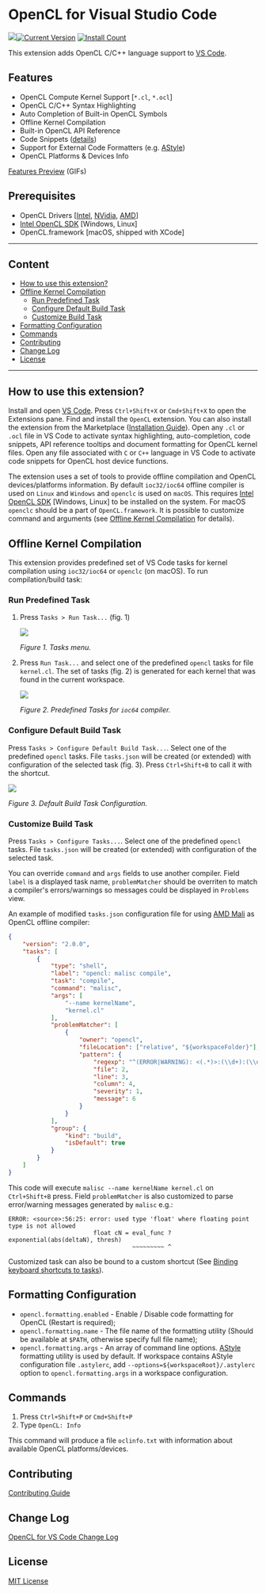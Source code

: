 # OpenCL for Visual Studio Code

![](images/kernel.png)[![Current Version](https://vsmarketplacebadge.apphb.com/version-short/galarius.vscode-opencl.svg)](https://marketplace.visualstudio.com/items?itemName=galarius.vscode-opencl)
[![Install Count](https://vsmarketplacebadge.apphb.com/installs/galarius.vscode-opencl.svg)](https://marketplace.visualstudio.com/items?itemName=galarius.vscode-opencl)

This extension adds OpenCL C/C++ language support to [VS Code](https://code.visualstudio.com).

## Features

* OpenCL Compute Kernel Support [`*.cl`, `*.ocl`]
* OpenCL C/C++ Syntax Highlighting
* Auto Completion of Built-in OpenCL Symbols
* Offline Kernel Compilation
* Built-in OpenCL API Reference
* Code Snippets ([details](https://raw.githubusercontent.com/Galarius/vscode-opencl/master/snippets/code.snippets.progress.md))
* Support for External Code Formatters (e.g. [AStyle](http://astyle.sourceforge.net))
* OpenCL Platforms & Devices Info

[Features Preview](PREVIEW.md) (GIFs)

## Prerequisites

* OpenCL Drivers [[Intel](https://software.intel.com/en-us/articles/opencl-drivers), [NVidia](http://www.nvidia.com/Download/index.aspx), [AMD](http://support.amd.com/en-us/download)]
* [Intel OpenCL SDK](https://software.intel.com/en-us/articles/opencl-drivers) [Windows, Linux]
* OpenCL.framework [macOS, shipped with XCode]

---

## Content

- [How to use this extension?](#how-to-use-this-extension)
- [Offline Kernel Compilation](#offline-kernel-compilation)
    - [Run Predefined Task](#run-predefined-task)
    - [Configure Default Build Task](#configure-default-build-task)
    - [Customize Build Task](#customize-build-task)
- [Formatting Configuration](#formatting-configuration)
- [Commands](#commands)
- [Contributing](#contributing)
- [Change Log](#change-log)
- [License](#license)

---

## How to use this extension?

Install and open [VS Code](https://code.visualstudio.com). Press `Ctrl+Shift+X` or `Cmd+Shift+X` to open the Extensions pane. Find and install the `OpenCL` extension. You can also install the extension from the Marketplace ([Installation Guide](https://github.com/Galarius/vscode-opencl/blob/master/INSTALL.md)). Open any `.cl` or `.ocl` file in VS Code to activate syntax highlighting, auto-completion, code snippets, API reference tooltips and document formatting for OpenCL kernel files. Open any file associated with `C` or `C++` language in VS Code to activate code snippets for OpenCL host device functions.

The extension uses a set of tools to provide offline compilation and OpenCL devices/platforms information. By default `ioc32/ioc64` offline compiler is used on `Linux` and `Windows` and `openclc` is used on `macOS`. This requires [Intel OpenCL SDK](https://software.intel.com/en-us/articles/opencl-drivers) [Windows, Linux] to be installed on the system. For macOS `openclc` should be a part of `OpenCL.framework`. It is possible to customize command and arguments (see [Offline Kernel Compilation](#offline-kernel-compilation) for details).

## Offline Kernel Compilation

This extension provides predefined set of VS Code tasks for kernel compilation using `ioc32/ioc64` or `openclc` (on macOS). To run compilation/build task:

### Run Predefined Task

1. Press `Tasks > Run Task...` (fig. 1)

    ![](images/vscode-opencl-clc-1.png)

    *Figure 1. Tasks menu.*

2. Press `Run Task...` and select one of the predefined `opencl` tasks for file `kernel.cl`. The set of tasks (fig. 2) is generated for each kernel that was found in the current workspace.

    ![](images/vscode-opencl-clc-2.png)

    *Figure 2. Predefined Tasks for `ioc64` compiler.*

### Configure Default Build Task

Press `Tasks > Configure Default Build Task...`. Select one of the predefined `opencl` tasks. File `tasks.json` will be created (or extended) with configuration of the selected task (fig. 3). Press `Ctrl+Shift+B` to call it with the shortcut.

![](images/vscode-opencl-clc-3.png)

*Figure 3. Default Build Task Configuration.*

### Customize Build Task

Press `Tasks > Configure Tasks...`. Select one of the predefined `opencl` tasks. File `tasks.json` will be created (or extended) with configuration of the selected task.

You can override `command` and `args` fields to use another compiler. Field `label` is a displayed task name, `problemMatcher` should be overriten to match a compiler's errors/warnings so messages could be displayed in `Problems` view.

An example of modified `tasks.json` configuration file for using [AMD Mali](https://developer.arm.com/products/software-development-tools/graphics-development-tools/mali-offline-compiler) as OpenCL offline compiler:

```json
{
    "version": "2.0.0",
    "tasks": [
        {
            "type": "shell",
            "label": "opencl: malisc compile",
            "task": "compile",
            "command": "malisc",
            "args": [
                "--name kernelName",
                "kernel.cl"
            ],
            "problemMatcher": [
                {
                    "owner": "opencl",
                    "fileLocation": ["relative", "${workspaceFolder}"],
                    "pattern": {
                        "regexp": "^(ERROR|WARNING): <(.*)>:(\\d+):(\\d+): (error|warning): (.*)$",
                        "file": 2,
                        "line": 3,
                        "column": 4,
                        "severity": 1,
                        "message": 6
                    }
                }
            ],
            "group": {
                "kind": "build",
                "isDefault": true
            }
        }
    ]
}
```

This code will execute `malisc --name kernelName kernel.cl` on `Ctrl+Shift+B` press. Field `problemMatcher` is also customized to parse error/warning messages generated by `malisc` e.g.:

```
ERROR: <source>:56:25: error: used type 'float' where floating point type is not allowed
                        float cN = eval_func ? exponential(abs(deltaN), thresh)
                                   ~~~~~~~~~ ^
```

Customized task can also be bound to a custom shortcut (See [Binding keyboard shortcuts to tasks](https://code.visualstudio.com/Docs/editor/tasks#_binding-keyboard-shortcuts-to-tasks)).

## Formatting Configuration

* `opencl.formatting.enabled` - Enable / Disable code formatting for OpenCL (Restart is required);
* `opencl.formatting.name` - The file name of the formatting utility (Should be available at `$PATH`, otherwise specify full file name);
* `opencl.formatting.args` - An array of command line options.
[AStyle](http://astyle.sourceforge.net) formatting utility is used by default. If workspace contains AStyle configuration file `.astylerc`, add `--options=${workspaceRoot}/.astylerc` option to `opencl.formatting.args` in a workspace configuration.

## Commands

1. Press `Ctrl+Shift+P` or `Cmd+Shift+P`
2. Type `OpenCL: Info`

This command will produce a file `oclinfo.txt` with information about available OpenCL platforms/devices.

## Contributing

[Contributing Guide](https://github.com/Galarius/vscode-opencl/blob/master/CONTRIBUTING.md)

## Change Log

[OpenCL for VS Code Change Log](https://marketplace.visualstudio.com/items/galarius.vscode-opencl/changelog)

## License

[MIT License](https://raw.githubusercontent.com/Galarius/vscode-opencl/master/LICENSE.txt)